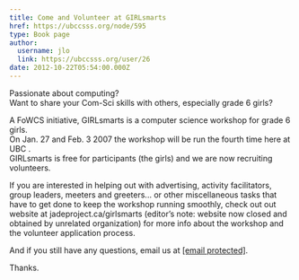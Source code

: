 ```yaml
---
title: Come and Volunteer at GIRLsmarts 
href: https://ubccsss.org/node/595
type: Book page
author:
  username: jlo
  link: https://ubccsss.org/user/26
date: 2012-10-22T05:54:00.000Z
---
```


<div class="field field-name-body field-type-text-with-summary field-label-hidden"><div class="field-items"><div class="field-item even"><p>Passionate about computing?<br>
Want to share your Com-Sci skills with others, especially grade 6 girls?</p>
<p>A FoWCS initiative, GIRLsmarts is a computer science workshop for grade 6 girls.<br>
On Jan. 27 and Feb. 3 2007 the workshop will be run the fourth time here at UBC .<br>
GIRLsmarts is free for participants (the girls) and we are now recruiting volunteers.</p>
<p>If you are interested in helping out with advertising, activity facilitators, group leaders, meeters and greeters... or other miscellaneous tasks that have to get done to keep the workshop running smoothly, check out out website at jadeproject.ca/girlsmarts (editor&#x2019;s note: website now closed and obtained by unrelated organization) for more info about the workshop and the volunteer application process.</p>
<p>And if you still have any questions, email us at <a href="/cdn-cgi/l/email-protection#dabdb3a8b6a9b7bba8aea99abdb7bbb3b6f4b9b5b7"><span class="__cf_email__" data-cfemail="7d1a140f110e101c0f090e3d1a101c1411531e1210">[email&#xA0;protected]</span></a>.</p>
<p>Thanks.</p>
</div></div></div>    <footer>
          </footer>